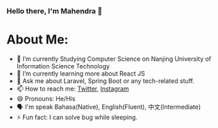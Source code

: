 ### Hello there, I'm Mahendra 👋

# About Me:
- 🏫 I’m currently Studying Computer Science on Nanjing University of Information Science Technology
- 🌱 I’m currently learning more about React JS
- 💬 Ask me about Laravel, Spring Boot or any tech-related stuff.
- 📫 How to reach me: [Twitter](https://twitter.com/mfimahendra), [Instagram](https://www.instagram.com/mfimahendra_)
- 😄 Pronouns: He/His
- 🗣 I'm speak Bahasa(Native), English(Fluent), 中文(Intermediate)
- ⚡ Fun fact: I can solve bug while sleeping.
